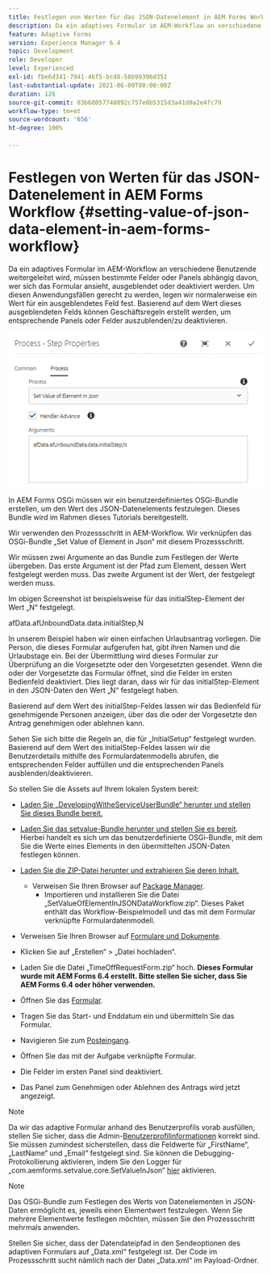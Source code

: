 ```yaml
---
title: Festlegen von Werten für das JSON-Datenelement in AEM Forms Workflow
description: Da ein adaptives Formular im AEM-Workflow an verschiedene Benutzende weitergeleitet wird, müssen bestimmte Felder oder Panels abhängig davon, wer sich das Formular ansieht, ausgeblendet oder deaktiviert werden. Um diesen Anwendungsfällen gerecht zu werden, legen wir normalerweise ein Wert für ein ausgeblendetes Feld fest. Basierend auf dem Wert dieses ausgeblendeten Felds können Geschäftsregeln erstellt werden, um entsprechende Panels oder Felder auszublenden/zu deaktivieren.
feature: Adaptive Forms
version: Experience Manager 6.4
topic: Development
role: Developer
level: Experienced
exl-id: fbe6d341-7941-46f5-bcd8-58b99396d351
last-substantial-update: 2021-06-09T00:00:00Z
duration: 126
source-git-commit: 03b68057748892c757e0b5315d3a41d0a2e4fc79
workflow-type: tm+mt
source-wordcount: '656'
ht-degree: 100%

---
```


# Festlegen von Werten für das JSON-Datenelement in AEM Forms Workflow {#setting-value-of-json-data-element-in-aem-forms-workflow}

Da ein adaptives Formular im AEM-Workflow an verschiedene Benutzende weitergeleitet wird, müssen bestimmte Felder oder Panels abhängig davon, wer sich das Formular ansieht, ausgeblendet oder deaktiviert werden. Um diesen Anwendungsfällen gerecht zu werden, legen wir normalerweise ein Wert für ein ausgeblendetes Feld fest. Basierend auf dem Wert dieses ausgeblendeten Felds können Geschäftsregeln erstellt werden, um entsprechende Panels oder Felder auszublenden/zu deaktivieren.

![Festlegen eines Elementwerts in JSON-Daten](assets/capture-3.gif)

In AEM Forms OSGi müssen wir ein benutzerdefiniertes OSGi-Bundle erstellen, um den Wert des JSON-Datenelements festzulegen. Dieses Bundle wird im Rahmen dieses Tutorials bereitgestellt.

Wir verwenden den Prozessschritt in AEM-Workflow. Wir verknüpfen das OSGi-Bundle „Set Value of Element in Json“ mit diesem Prozessschritt.

Wir müssen zwei Argumente an das Bundle zum Festlegen der Werte übergeben. Das erste Argument ist der Pfad zum Element, dessen Wert festgelegt werden muss. Das zweite Argument ist der Wert, der festgelegt werden muss.

Im obigen Screenshot ist beispielsweise für das initialStep-Element der Wert „N“ festgelegt.

afData.afUnboundData.data.initialStep,N

In unserem Beispiel haben wir einen einfachen Urlaubsantrag vorliegen. Die Person, die dieses Formular aufgerufen hat, gibt ihren Namen und die Urlaubstage ein. Bei der Übermittlung wird dieses Formular zur Überprüfung an die Vorgesetzte oder den Vorgesetzten gesendet. Wenn die oder der Vorgesetzte das Formular öffnet, sind die Felder im ersten Bedienfeld deaktiviert. Dies liegt daran, dass wir für das initialStep-Element in den JSON-Daten den Wert „N“ festgelegt haben.

Basierend auf dem Wert des initialStep-Feldes lassen wir das Bedienfeld für genehmigende Personen anzeigen, über das die oder der Vorgesetzte den Antrag genehmigen oder ablehnen kann.

Sehen Sie sich bitte die Regeln an, die für „InitialSetup“ festgelegt wurden. Basierend auf dem Wert des initialStep-Feldes lassen wir die Benutzerdetails mithilfe des Formulardatenmodells abrufen, die entsprechenden Felder auffüllen und die entsprechenden Panels ausblenden/deaktivieren.

So stellen Sie die Assets auf Ihrem lokalen System bereit:

* [Laden Sie „DevelopingWitheServiceUserBundle“ herunter und stellen Sie dieses Bundle bereit.](/help/forms/assets/common-osgi-bundles/DevelopingWithServiceUser.jar)

* [Laden Sie das setvalue-Bundle herunter und stellen Sie es bereit](/help/forms/assets/common-osgi-bundles/SetValueApp.core-1.0-SNAPSHOT.jar). Hierbei handelt es sich um das benutzerdefinierte OSGi-Bundle, mit dem Sie die Werte eines Elements in den übermittelten JSON-Daten festlegen können.

* [Laden Sie die ZIP-Datei herunter und extrahieren Sie deren Inhalt.](assets/set-value-jsondata.zip)
   * Verweisen Sie Ihren Browser auf [Package Manager](http://localhost:4502/crx/packmgr/index.jsp).
      * Importieren und installieren Sie die Datei „SetValueOfElementInJSONDataWorkflow.zip“. Dieses Paket enthält das Workflow-Beispielmodell und das mit dem Formular verknüpfte Formulardatenmodell.

* Verweisen Sie Ihren Browser auf [Formulare und Dokumente](http://localhost:4502/aem/forms.html/content/dam/formsanddocuments).
* Klicken Sie auf „Erstellen“ > „Datei hochladen“.
* Laden Sie die Datei „TimeOffRequestForm.zip“ hoch.
  **Dieses Formular wurde mit AEM Forms 6.4 erstellt. Bitte stellen Sie sicher, dass Sie AEM Forms 6.4 oder höher verwenden.**
* Öffnen Sie das [Formular](http://localhost:4502/content/dam/formsanddocuments/timeoffrequest/jcr:content?wcmmode=disabled).
* Tragen Sie das Start- und Enddatum ein und übermitteln Sie das Formular.
* Navigieren Sie zum [Posteingang](http://localhost:4502/aem/inbox).
* Öffnen Sie das mit der Aufgabe verknüpfte Formular.
* Die Felder im ersten Panel sind deaktiviert.
* Das Panel zum Genehmigen oder Ablehnen des Antrags wird jetzt angezeigt.

>[!NOTE]
>
>Da wir das adaptive Formular anhand des Benutzerprofils vorab ausfüllen, stellen Sie sicher, dass die Admin-[Benutzerprofilinformationen](http://localhost:4502/security/users.html) korrekt sind. Sie müssen zumindest sicherstellen, dass die Feldwerte für „FirstName“, „LastName“ und „Email“ festgelegt sind.
>Sie können die Debugging-Protokollierung aktivieren, indem Sie den Logger für „com.aemforms.setvalue.core.SetValueInJson“ [hier](http://localhost:4502/system/console/slinglog) aktivieren.

>[!NOTE]
>
>Das OSGi-Bundle zum Festlegen des Werts von Datenelementen in JSON-Daten ermöglicht es, jeweils einen Elementwert festzulegen. Wenn Sie mehrere Elementwerte festlegen möchten, müssen Sie den Prozessschritt mehrmals anwenden.
>
>Stellen Sie sicher, dass der Datendateipfad in den Sendeoptionen des adaptiven Formulars auf „Data.xml“ festgelegt ist. Der Code im Prozessschritt sucht nämlich nach der Datei „Data.xml“ im Payload-Ordner.
